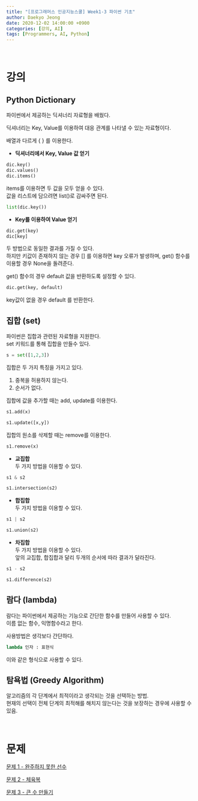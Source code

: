 ```yaml
---
title: "[프로그래머스 인공지능스쿨] Week1-3 파이썬 기초"
author: Daekyo Jeong
date: 2020-12-02 14:00:00 +0900
categories: [강의, AI]
tags: [Programmers, AI, Python]
---
```



<br/>

# **강의**


## **Python Dictionary**   

파이썬에서 제공하는 딕셔너리 자료형을 배웠다.   

딕셔너리는 Key, Value를 이용하여 대응 관계를 나타낼 수 있는 자료형이다.   

배열과 다르게 { } 를 이용한다.   

- **딕셔너리에서 Key, Value 값 얻기**   

```py
dic.key()
dic.values()
dic.items()
```
items를 이용하면 두 값을 모두 얻을 수 있다.   
값을 리스트에 담으려면 list()로 감싸주면 된다.   

```py
list(dic.key())
```

- **Key를 이용하여 Value 얻기**   

```py
dic.get(key)
dic[key]
```

두 방법으로 동일한 결과를 가질 수 있다.   
하지만 키값이 존재하지 않는 경우
[] 를 이용하면 key 오류가 발생하며, get() 함수를 이용할 경우 None을 돌려준다.

get() 함수의 경우 default 값을 반환하도록 설정할 수 있다.

```py
dic.get(key, default)
```

key값이 없을 경우 default 를 반환한다.


## **집합 (set)**   

파이썬은 집합과 관련된 자료형을 지원한다.   
set 키워드를 통해 집합을 만들수 있다.   


```py
s = set([1,2,3])
```


집합은 두 가지 특징을 가지고 있다.   

1. 중복을 허용하지 않는다.
2. 순서가 없다.


집합에 값을 추가할 때는 add, update를 이용한다.   


```py
s1.add(x)

s1.update([x,y])
```


집합의 원소를 삭제할 때는 remove를 이용한다.   


```py
s1.remove(x)
```

- **교집합**   
두 가지 방법을 이용할 수 있다.   


```py
s1 & s2

s1.intersection(s2)
```


- **합집합**    
두 가지 방법을 이용할 수 있다.   


```py
s1 | s2

s1.union(s2)
```


- **차집합**    
두 가지 방법을 이용할 수 있다.   
앞의 교집합, 합집합과 달리 두개의 순서에 따라 결과가 달라진다.   


```py
s1 - s2

s1.difference(s2)
```

## **람다 (lambda)**   

람다는 파이썬에서 제공하는 기능으로 간단한 함수를 만들어 사용할 수 있다.   
이름 없는 함수, 익명함수라고 한다.   

사용방법은 생각보다 간단하다.

```py
lambda 인자 : 표현식
```

이와 같은 형식으로 사용할 수 있다.   


## **탐욕법 (Greedy Algorithm)**   

알고리즘의 각 단계에서 최적이라고 생각되는 것을 선택하는 방법.    
현재의 선택이 전체 단계의 최적해를 해치지 않는다는 것을 보장하는 경우에 사용할 수 있음.   

<br/>

# **문제**

[문제 1 - 완주하지 못한 선수](/posts/Algorithm8/)   


[문제 2 - 체육복](/posts/Algorithm9/)   


[문제 3 - 큰 수 만들기](/posts/Algorithm10/)   


<br/>
